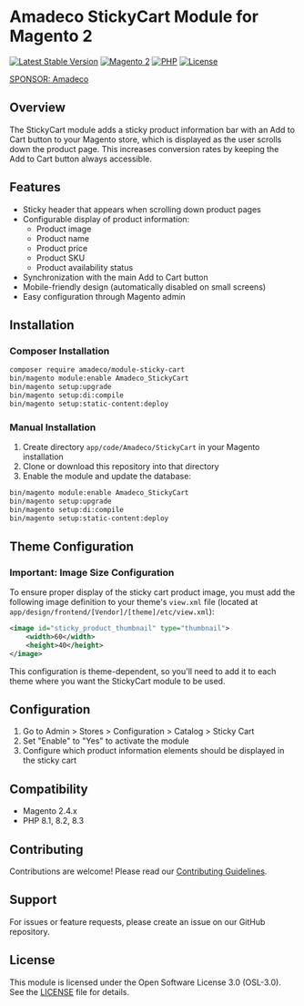 # Amadeco StickyCart Module for Magento 2

[![Latest Stable Version](https://img.shields.io/github/v/release/Amadeco/magento2-sticky-cart)](https://github.com/Amadeco/magento2-sticky-cart/releases)
[![Magento 2](https://img.shields.io/badge/Magento-2.4.x-brightgreen.svg)](https://magento.com)
[![PHP](https://img.shields.io/badge/PHP-8.1|8.2|8.3-blue.svg)](https://www.php.net)
[![License](https://img.shields.io/github/license/Amadeco/magento2-sticky-cart)](https://github.com/Amadeco/magento2-sticky-cart/blob/main/LICENSE)

[SPONSOR: Amadeco](https://www.amadeco.fr)

## Overview

The StickyCart module adds a sticky product information bar with an Add to Cart button to your Magento store, which is displayed as the user scrolls down the product page. This increases conversion rates by keeping the Add to Cart button always accessible.

## Features

- Sticky header that appears when scrolling down product pages
- Configurable display of product information:
  - Product image
  - Product name
  - Product price
  - Product SKU
  - Product availability status
- Synchronization with the main Add to Cart button
- Mobile-friendly design (automatically disabled on small screens)
- Easy configuration through Magento admin

## Installation

### Composer Installation

```bash
composer require amadeco/module-sticky-cart
bin/magento module:enable Amadeco_StickyCart
bin/magento setup:upgrade
bin/magento setup:di:compile
bin/magento setup:static-content:deploy
```

### Manual Installation

1. Create directory `app/code/Amadeco/StickyCart` in your Magento installation
2. Clone or download this repository into that directory
3. Enable the module and update the database:
```bash
bin/magento module:enable Amadeco_StickyCart
bin/magento setup:upgrade
bin/magento setup:di:compile
bin/magento setup:static-content:deploy
```

## Theme Configuration

### Important: Image Size Configuration

To ensure proper display of the sticky cart product image, you must add the following image definition to your theme's `view.xml` file (located at `app/design/frontend/[Vendor]/[theme]/etc/view.xml`):

```xml
<image id="sticky_product_thumbnail" type="thumbnail">
    <width>60</width>
    <height>40</height>
</image>
```

This configuration is theme-dependent, so you'll need to add it to each theme where you want the StickyCart module to be used.

## Configuration

1. Go to Admin > Stores > Configuration > Catalog > Sticky Cart
2. Set "Enable" to "Yes" to activate the module
3. Configure which product information elements should be displayed in the sticky cart

## Compatibility

- Magento 2.4.x
- PHP 8.1, 8.2, 8.3

## Contributing

Contributions are welcome! Please read our [Contributing Guidelines](CONTRIBUTING.md).

## Support

For issues or feature requests, please create an issue on our GitHub repository.

## License

This module is licensed under the Open Software License 3.0 (OSL-3.0). See the [LICENSE](LICENSE) file for details.
